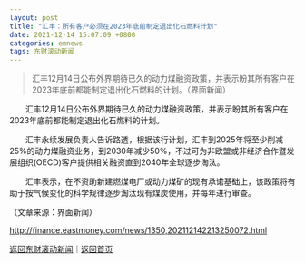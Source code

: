 ```yaml
---
layout: post
title: "汇丰：所有客户必须在2023年底前制定退出化石燃料计划"
date: 2021-12-14 15:07:09 +0800
categories: emnews
tags: 东财滚动新闻
---
```

> 汇丰12月14日公布外界期待已久的动力煤融资政策，并表示盼其所有客户在2023年底前都能制定退出化石燃料的计划。（界面新闻）

<p>　　汇丰12月14日公布外界期待已久的动力煤融资政策，并表示盼其所有客户在2023年底前都能制定退出化石燃料的计划。</p><p>　　汇丰永续发展负责人告诉路透，根据该行计划，汇丰到2025年将至少削减25%的动力煤融资业务，到2030年减少50%，不过可为非欧盟或非经济合作暨发展组织(OECD)客户提供相关融资直到2040年全球逐步淘汰。</p><p>　　汇丰表示，在不资助新建燃煤电厂或动力煤矿的现有承诺基础上，该政策将有助于按气候变化的科学规律逐步淘汰现有煤炭使用，并每年进行审查。</p><p class="em_media">（文章来源：界面新闻）</p>

<http://finance.eastmoney.com/news/1350,202112142213250072.html>

[返回东财滚动新闻](//finews.withounder.com/emnews/)｜[返回首页](//finews.withounder.com/)